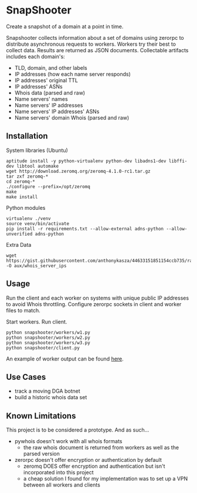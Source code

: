 SnapShooter
===========
Create a snapshot of a domain at a point in time.

Snapshooter collects information about a set of domains using zerorpc to distribute asynchronous requests to workers. 
Workers try their best to collect data. Results are returned as JSON documents.
Collectable artifacts includes each domain's:
- TLD, domain, and other labels
- IP addresses (how each name server responds)
- IP addresses' original TTL 
- IP addresses' ASNs
- Whois data (parsed and raw)
- Name servers' names
- Name servers' IP addresses
- Name servers' IP addresses' ASNs
- Name servers' domain Whois (parsed and raw)


Installation
------------
System libraries (Ubuntu)
```
aptitude install -y python-virtualenv python-dev libadns1-dev libffi-dev libtool automake
wget http://download.zeromq.org/zeromq-4.1.0-rc1.tar.gz
tar zxf zeromq-*
cd zeromq-*
./configure --prefix=/opt/zeromq
make 
make install
```

Python modules
```
virtualenv ./venv
source venv/bin/activate
pip install -r requirements.txt --allow-external adns-python --allow-unverified adns-python
```

Extra Data
```
wget https://gist.githubusercontent.com/anthonykasza/44633151851154ccb735/raw/2bc833c9d88220b386d0af06dc7467cb6ae77d2a/whois%20server%20ips -O aux/whois_server_ips
```

Usage
-----
Run the client and each worker on systems with unique public IP addresses to avoid Whois throttling. 
Configure zerorpc sockets in client and worker files to match. 

Start workers. Run client.
```
python snapshooter/workers/w1.py
python snapshooter/workers/w2.py
python snapshooter/workers/w3.py
python snapshooter/client.py
```

An example of worker output can be found [here](https://gist.github.com/anthonykasza/67798cc9985f665a1aee).


Use Cases
---------
- track a moving DGA botnet
- build a historic whois data set


Known Limitations
-----------------
This project is to be considered a prototype. And as such...
- pywhois doesn't work with all whois formats
    - the raw whois document is returned from workers as well as the parsed version
- zerorpc doesn't offer encryption or authentication by default
    - zeromq DOES offer encryption and authentication but isn't incorporated into this project
    - a cheap solution I found for my implementation was to set up a VPN between all workers and clients
